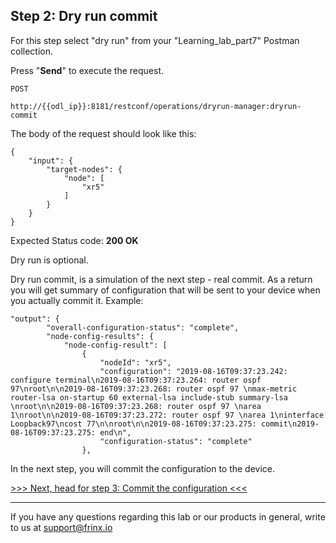 ## Step 2: Dry run commit

For this step select "dry run" from your "Learning_lab_part7" Postman collection.

Press "**Send**" to execute the request.

```
POST

http://{{odl_ip}}:8181/restconf/operations/dryrun-manager:dryrun-commit
```


The body of the request should look like this:

```
{
    "input": {
        "target-nodes": {
            "node": [
                "xr5"
            ]
        }
    }
}
```

Expected Status code: **200 OK**

Dry run is optional.

Dry run commit, is a simulation of the next step - real commit. As a return you will get summary of configuration that will be sent to your device when you actually commit it. Example:

```
"output": {
        "overall-configuration-status": "complete",
        "node-config-results": {
            "node-config-result": [
                {
                    "nodeId": "xr5",
                    "configuration": "2019-08-16T09:37:23.242: configure terminal\n2019-08-16T09:37:23.264: router ospf 97\nroot\n\n2019-08-16T09:37:23.268: router ospf 97 \nmax-metric router-lsa on-startup 60 external-lsa include-stub summary-lsa \nroot\n\n2019-08-16T09:37:23.268: router ospf 97 \narea 1\nroot\n\n2019-08-16T09:37:23.272: router ospf 97 \narea 1\ninterface Loopback97\ncost 77\n\nroot\n\n2019-08-16T09:37:23.275: commit\n2019-08-16T09:37:23.275: end\n",
                    "configuration-status": "complete"
                },
```

In the next step, you will commit the configuration to the device.

[>>> Next, head for step 3: Commit the configuration <<<](3.md)

---
If you have any questions regarding this lab or our products in general, write to us at [support@frinx.io](mailto:support@frinx.io)